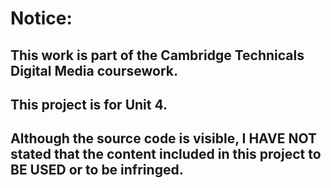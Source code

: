# Notice:
## This work is part of the Cambridge Technicals Digital Media coursework.
## This project is for Unit 4.
## Although the source code is visible, I HAVE NOT stated that the content included in this project to BE USED or to be infringed.
